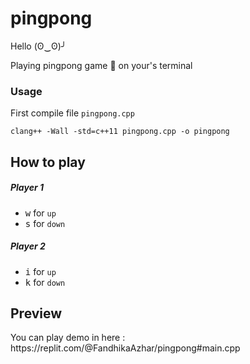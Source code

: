 # pingpong
Hello (ʘ‿ʘ)╯

Playing pingpong game 🏓 on your's terminal 

<h3> Usage </h3>

First compile file `pingpong.cpp`

```
clang++ -Wall -std=c++11 pingpong.cpp -o pingpong
```

## How to play

<h5>Player 1</h5>

- <kbd>w</kbd> for `up`
- <kbd>s</kbd> for `down`

<h5>Player 2</h5>

- <kbd>i</kbd> for `up`
- <kbd>k</kbd> for `down`


## Preview

<p>You can play demo in here : https://replit.com/@FandhikaAzhar/pingpong#main.cpp</p>
